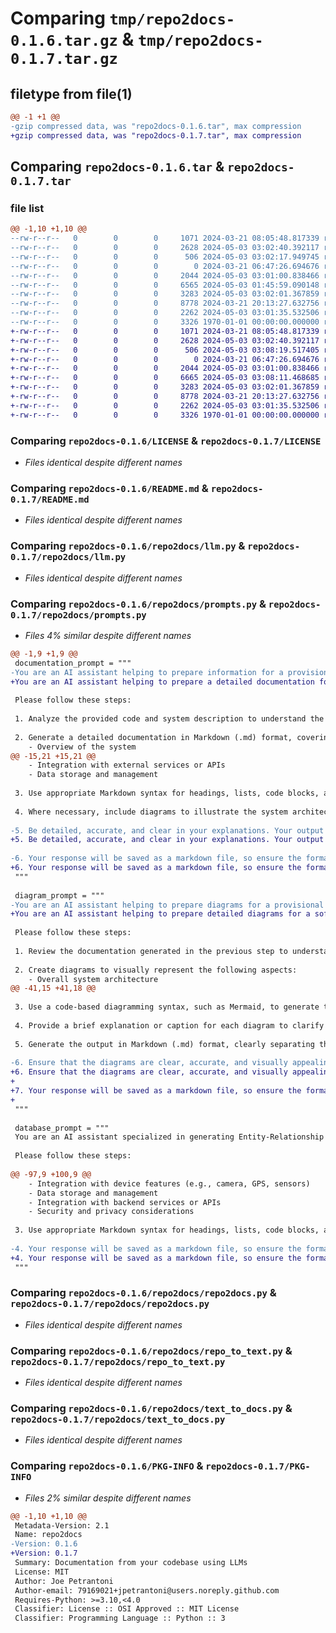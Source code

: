 # Comparing `tmp/repo2docs-0.1.6.tar.gz` & `tmp/repo2docs-0.1.7.tar.gz`

## filetype from file(1)

```diff
@@ -1 +1 @@
-gzip compressed data, was "repo2docs-0.1.6.tar", max compression
+gzip compressed data, was "repo2docs-0.1.7.tar", max compression
```

## Comparing `repo2docs-0.1.6.tar` & `repo2docs-0.1.7.tar`

### file list

```diff
@@ -1,10 +1,10 @@
--rw-r--r--   0        0        0     1071 2024-03-21 08:05:48.817339 repo2docs-0.1.6/LICENSE
--rw-r--r--   0        0        0     2628 2024-05-03 03:02:40.392117 repo2docs-0.1.6/README.md
--rw-r--r--   0        0        0      506 2024-05-03 03:02:17.949745 repo2docs-0.1.6/pyproject.toml
--rw-r--r--   0        0        0        0 2024-03-21 06:47:26.694676 repo2docs-0.1.6/repo2docs/__init__.py
--rw-r--r--   0        0        0     2044 2024-05-03 03:01:00.838466 repo2docs-0.1.6/repo2docs/llm.py
--rw-r--r--   0        0        0     6565 2024-05-03 01:45:59.090148 repo2docs-0.1.6/repo2docs/prompts.py
--rw-r--r--   0        0        0     3283 2024-05-03 03:02:01.367859 repo2docs-0.1.6/repo2docs/repo2docs.py
--rw-r--r--   0        0        0     8778 2024-03-21 20:13:27.632756 repo2docs-0.1.6/repo2docs/repo_to_text.py
--rw-r--r--   0        0        0     2262 2024-05-03 03:01:35.532506 repo2docs-0.1.6/repo2docs/text_to_docs.py
--rw-r--r--   0        0        0     3326 1970-01-01 00:00:00.000000 repo2docs-0.1.6/PKG-INFO
+-rw-r--r--   0        0        0     1071 2024-03-21 08:05:48.817339 repo2docs-0.1.7/LICENSE
+-rw-r--r--   0        0        0     2628 2024-05-03 03:02:40.392117 repo2docs-0.1.7/README.md
+-rw-r--r--   0        0        0      506 2024-05-03 03:08:19.517405 repo2docs-0.1.7/pyproject.toml
+-rw-r--r--   0        0        0        0 2024-03-21 06:47:26.694676 repo2docs-0.1.7/repo2docs/__init__.py
+-rw-r--r--   0        0        0     2044 2024-05-03 03:01:00.838466 repo2docs-0.1.7/repo2docs/llm.py
+-rw-r--r--   0        0        0     6665 2024-05-03 03:08:11.468685 repo2docs-0.1.7/repo2docs/prompts.py
+-rw-r--r--   0        0        0     3283 2024-05-03 03:02:01.367859 repo2docs-0.1.7/repo2docs/repo2docs.py
+-rw-r--r--   0        0        0     8778 2024-03-21 20:13:27.632756 repo2docs-0.1.7/repo2docs/repo_to_text.py
+-rw-r--r--   0        0        0     2262 2024-05-03 03:01:35.532506 repo2docs-0.1.7/repo2docs/text_to_docs.py
+-rw-r--r--   0        0        0     3326 1970-01-01 00:00:00.000000 repo2docs-0.1.7/PKG-INFO
```

### Comparing `repo2docs-0.1.6/LICENSE` & `repo2docs-0.1.7/LICENSE`

 * *Files identical despite different names*

### Comparing `repo2docs-0.1.6/README.md` & `repo2docs-0.1.7/README.md`

 * *Files identical despite different names*

### Comparing `repo2docs-0.1.6/repo2docs/llm.py` & `repo2docs-0.1.7/repo2docs/llm.py`

 * *Files identical despite different names*

### Comparing `repo2docs-0.1.6/repo2docs/prompts.py` & `repo2docs-0.1.7/repo2docs/prompts.py`

 * *Files 4% similar despite different names*

```diff
@@ -1,9 +1,9 @@
 documentation_prompt = """
-You are an AI assistant helping to prepare information for a provisional patent application for a software system. Your task is to generate detailed documentation based on the provided code and system description.
+You are an AI assistant helping to prepare a detailed documentation for a software system. Your task is to generate detailed documentation based on the provided code and system description.
 
 Please follow these steps:
 
 1. Analyze the provided code and system description to understand the key components, functionalities, and interactions of the software system.
 
 2. Generate a detailed documentation in Markdown (.md) format, covering the following aspects:
    - Overview of the system
@@ -15,21 +15,21 @@
    - Integration with external services or APIs
    - Data storage and management
 
 3. Use appropriate Markdown syntax for headings, lists, code blocks, and other formatting elements.
 
 4. Where necessary, include diagrams to illustrate the system architecture, components, or workflows using mermaid syntax in Markdown.
 
-5. Be detailed, accurate, and clear in your explanations. Your output will be used to assist in preparing a provisional patent application, so it should be comprehensive and professionally written.
+5. Be detailed, accurate, and clear in your explanations. Your output should be comprehensive and professionally written.
 
-6. Your response will be saved as a markdown file, so ensure the formatting is correct and omit any extraneous information that does not pertain to the documentation.
+6. Your response will be saved as a markdown file, so ensure the formatting is correct and omit any extraneous information that does not pertain to the documentation (Do not wrap ```markdown in the output)
 """
 
 diagram_prompt = """
-You are an AI assistant helping to prepare diagrams for a provisional patent application for a software system. Your task is to create diagrams based on the documentation generated in the previous step.
+You are an AI assistant helping to prepare detailed diagrams for a software system. Your task is to create diagrams based on the documentation generated in the previous step.
 
 Please follow these steps:
 
 1. Review the documentation generated in the previous step to understand the system architecture, user interactions, and key processes.
 
 2. Create diagrams to visually represent the following aspects:
    - Overall system architecture
@@ -41,15 +41,18 @@
 
 3. Use a code-based diagramming syntax, such as Mermaid, to generate the diagrams. Provide the diagram code in the Markdown output.
 
 4. Provide a brief explanation or caption for each diagram to clarify its purpose and content.
 
 5. Generate the output in Markdown (.md) format, clearly separating the diagram code and explanations.
 
-6. Ensure that the diagrams are clear, accurate, and visually appealing. They should effectively communicate the system's architecture and processes to assist in preparing the provisional patent application.
+6. Ensure that the diagrams are clear, accurate, and visually appealing. They should effectively communicate the system's architecture and processes.
+
+7. Your response will be saved as a markdown file, so ensure the formatting is correct and omit any extraneous information that does not pertain to the documentation (Do not wrap ```markdown in the output)
+
 """
 
 database_prompt = """
 You are an AI assistant specialized in generating Entity-Relationship Diagrams (ERDs) from codebases that include database models and schemas. Your task is to analyze the provided codebase, identify the relevant database information, and create a clear and accurate ERD representation using Mermaid syntax.
 
 Please follow these steps:
 
@@ -97,9 +100,9 @@
    - Integration with device features (e.g., camera, GPS, sensors)
    - Data storage and management
    - Integration with backend services or APIs
    - Security and privacy considerations
 
 3. Use appropriate Markdown syntax for headings, lists, code blocks, and other formatting elements.
 
-4. Your response will be saved as a markdown file, so ensure the formatting is correct and omit any extraneous information that does not pertain to the documentation.
+4. Your response will be saved as a markdown file, so ensure the formatting is correct and omit any extraneous information that does not pertain to the documentation (Do not wrap ```markdown in the output)
 """
```

### Comparing `repo2docs-0.1.6/repo2docs/repo2docs.py` & `repo2docs-0.1.7/repo2docs/repo2docs.py`

 * *Files identical despite different names*

### Comparing `repo2docs-0.1.6/repo2docs/repo_to_text.py` & `repo2docs-0.1.7/repo2docs/repo_to_text.py`

 * *Files identical despite different names*

### Comparing `repo2docs-0.1.6/repo2docs/text_to_docs.py` & `repo2docs-0.1.7/repo2docs/text_to_docs.py`

 * *Files identical despite different names*

### Comparing `repo2docs-0.1.6/PKG-INFO` & `repo2docs-0.1.7/PKG-INFO`

 * *Files 2% similar despite different names*

```diff
@@ -1,10 +1,10 @@
 Metadata-Version: 2.1
 Name: repo2docs
-Version: 0.1.6
+Version: 0.1.7
 Summary: Documentation from your codebase using LLMs
 License: MIT
 Author: Joe Petrantoni
 Author-email: 79169021+jpetrantoni@users.noreply.github.com
 Requires-Python: >=3.10,<4.0
 Classifier: License :: OSI Approved :: MIT License
 Classifier: Programming Language :: Python :: 3
```

